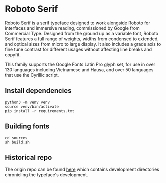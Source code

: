 # Roboto Serif

Roboto Serif is a serif typeface designed to work alongside Roboto for interfaces and immersive reading, commissioned by Google from Commercial Type. Designed from the ground up as a variable font, Roboto Serif features a full range of weights, widths from condensed to extended, and optical sizes from micro to large display. It also includes a grade axis to fine tune contrast for different usages without affecting line breaks and copyfit.

This family supports the Google Fonts Latin Pro glyph set, for use in over 130 languages including Vietnamese and Hausa, and over 50 languages that use the Cyrillic script.


## Install dependencies

```
python3 -m venv venv
source venv/bin/activate
pip install -r requirements.txt
```

## Building fonts

```
cd sources
sh build.sh
```


## Historical repo

The origin repo can be found [here](https://github.com/CommercialType/RobotoSerif) which contains development directories chronicling the typeface's development.
